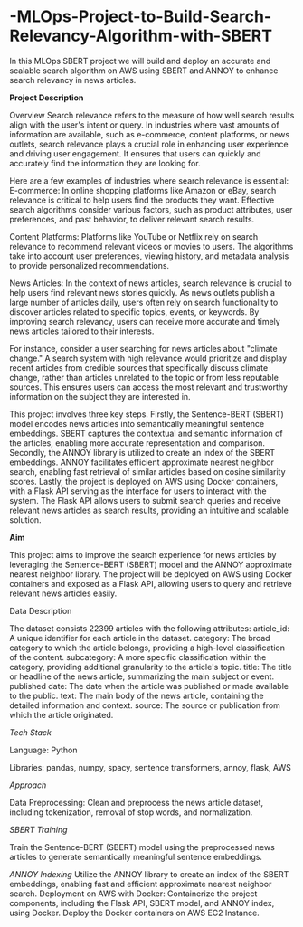 # -MLOps-Project-to-Build-Search-Relevancy-Algorithm-with-SBERT
In this MLOps SBERT project we will build and deploy an accurate and scalable search algorithm on AWS using SBERT and ANNOY to enhance search relevancy in news articles.

**Project Description**

Overview
Search relevance refers to the measure of how well search results align with the user's intent or query. In industries where vast amounts of information are available, such as e-commerce, content platforms, or news outlets, search relevance plays a crucial role in enhancing user experience and driving user engagement. It ensures that users can quickly and accurately find the information they are looking for.

Here are a few examples of industries where search relevance is essential:
E-commerce: In online shopping platforms like Amazon or eBay, search relevance is critical to help users find the products they want. Effective search algorithms consider various factors, such as product attributes, user preferences, and past behavior, to deliver relevant search results.

Content Platforms: Platforms like YouTube or Netflix rely on search relevance to recommend relevant videos or movies to users. The algorithms take into account user preferences, viewing history, and metadata analysis to provide personalized recommendations.

News Articles: In the context of news articles, search relevance is crucial to help users find relevant news stories quickly. As news outlets publish a large number of articles daily, users often rely on search functionality to discover articles related to specific topics, events, or keywords. By improving search relevancy, users can receive more accurate and timely news articles tailored to their interests.

For instance, consider a user searching for news articles about "climate change." A search system with high relevance would prioritize and display recent articles from credible sources that specifically discuss climate change, rather than articles unrelated to the topic or from less reputable sources. This ensures users can access the most relevant and trustworthy information on the subject they are interested in.

This project involves three key steps. Firstly, the Sentence-BERT (SBERT) model encodes news articles into semantically meaningful sentence embeddings. SBERT captures the contextual and semantic information of the articles, enabling more accurate representation and comparison. Secondly, the ANNOY library is utilized to create an index of the SBERT embeddings. ANNOY facilitates efficient approximate nearest neighbor search, enabling fast retrieval of similar articles based on cosine similarity scores. Lastly, the project is deployed on AWS using Docker containers, with a Flask API serving as the interface for users to interact with the system. The Flask API allows users to submit search queries and receive relevant news articles as search results, providing an intuitive and scalable solution.

**Aim**

This project aims to improve the search experience for news articles by leveraging the Sentence-BERT (SBERT) model and the ANNOY approximate nearest neighbor library. The project will be deployed on AWS using Docker containers and exposed as a Flask API, allowing users to query and retrieve relevant news articles easily.

Data Description

The dataset consists 22399 articles with the following attributes:
article_id: A unique identifier for each article in the dataset.
category: The broad category to which the article belongs, providing a high-level classification of the content.
subcategory: A more specific classification within the category, providing additional granularity to the article's topic.
title: The title or headline of the news article, summarizing the main subject or event.
published date: The date when the article was published or made available to the public.
text: The main body of the news article, containing the detailed information and context.
source: The source or publication from which the article originated.

_Tech Stack_

Language: Python

Libraries:  pandas, numpy, spacy, sentence transformers, annoy, flask, AWS

_Approach_

Data Preprocessing:
Clean and preprocess the news article dataset, including tokenization, removal of stop words, and normalization.

_SBERT Training_

Train the Sentence-BERT (SBERT) model using the preprocessed news articles to generate semantically meaningful sentence embeddings.

_ANNOY Indexing_
Utilize the ANNOY library to create an index of the SBERT embeddings, enabling fast and efficient approximate nearest neighbor search.
Deployment on AWS with Docker:
Containerize the project components, including the Flask API, SBERT model, and ANNOY index, using Docker.
Deploy the Docker containers on AWS EC2 Instance.
